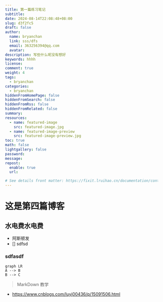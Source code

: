 ```yaml
---
title: 第一篇练习笔记
subtitle:
date: 2024-08-14T22:08:48+08:00
slug: d3f2fc5
draft: false
author:
  name: bryanchan
  link: sss/dfs
  email: 363256394@qq.com
  avatar:
description: 写些什么呢没有想好
keywords: hhhh
license:
comment: true
weight: 4
tags:
  - bryanchan
categories:
  - bryanchan
hiddenFromHomePage: false
hiddenFromSearch: false
hiddenFromRss: false
hiddenFromRelated: false
summary:
resources:
  - name: featured-image
    src: featured-image.jpg
  - name: featured-image-preview
    src: featured-image-preview.jpg
toc: true
math: false
lightgallery: false
password:
message:
repost:
  enable: true
  url:

# See details front matter: https://fixit.lruihao.cn/documentation/content-management/introduction/#front-matter
---
```


<!--more-->
# 这是第四篇博客
## 水电费水电费
- 阿斯顿发
- [] sdfsd
### sdfasdf
```mermaid
graph LR
A --> B
B --> C
```
> MarkDown 教学
- https://www.cnblogs.com/luyj00436/p/15091506.html